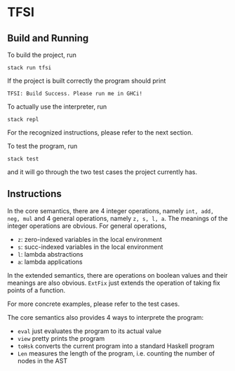 # TFSI

## Build and Running

To build the project, run

```
stack run tfsi
```

If the project is built correctly the program should print

```
TFSI: Build Success. Please run me in GHCi!
```

To actually use the interpreter, run

```
stack repl
```

For the recognized instructions, please refer to the next section.

To test the program, run

```
stack test
```

and it will go through the two test cases the project currently has.

## Instructions

In the core semantics, there are 4 integer operations, namely `int, add, neg, mul` and 4 general operations, namely `z, s, l, a`. The meanings of the integer operations are obvious. For general operations,

- `z`: zero-indexed variables in the local environment
- `s`: succ-indexed variables in the local environment
- `l`: lambda abstractions
- `a`: lambda applications

In the extended semantics, there are operations on boolean values and their meanings are also obvious. `ExtFix` just extends the operation of taking fix points of a function.

For more concrete examples, please refer to the test cases.

The core semantics also provides 4 ways to interprete the program:

- `eval` just evaluates the program to its actual value
- `view` pretty prints the program
- `toHsk` converts the current program into a standard Haskell program
- `Len` measures the length of the program, i.e. counting the number of nodes in the AST